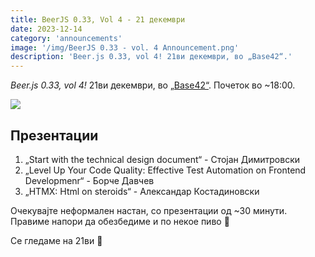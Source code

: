 ```yaml
---
title: BeerJS 0.33, Vol 4 - 21 декември
date: 2023-12-14
category: 'announcements'
image: '/img/BeerJS 0.33 - vol. 4 Announcement.png'
description: 'Beer.js 0.33, vol 4! 21ви декември, во „Base42“.'
---
```


_Beer.js 0.33, vol 4!_ 21ви декември, во [„Base42“](https://base42.mk). Почеток во ~18:00.

<img src="/img/BeerJS 0.33 - vol. 4 Announcement.png" />

## Презентации

1. „Start with the technical design document“ - Стојан Димитровски
2. „Level Up Your Code Quality: Effective Test Automation on Frontend Developmenr“ - Борче Давчев
3. „HTMX: Html on steroids“ - Александар Костадиновски

Очекувајте неформален настан, со презентации од ~30 минути. Правиме напори да обезбедиме и по некое пиво 🍻

Се гледаме на 21ви 🍻
